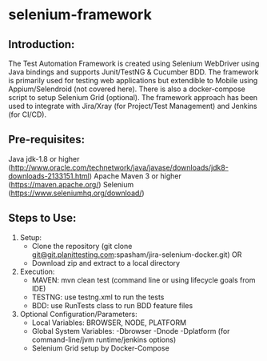 # selenium-framework

Introduction:
-------------
The Test Automation Framework is created using Selenium WebDriver using Java bindings and supports Junit/TestNG & Cucumber BDD. The framework is primarily used for testing web applications but extendible to Mobile using Appium/Selendroid (not covered here). There is also a docker-compose script to setup Selenium Grid (optional). The framework approach has been used to integrate with Jira/Xray (for Project/Test Management) and Jenkins (for CI/CD).

Pre-requisites:
---------------
Java jdk-1.8 or higher (http://www.oracle.com/technetwork/java/javase/downloads/jdk8-downloads-2133151.html)
Apache Maven 3 or higher (https://maven.apache.org/)
Selenium (https://www.seleniumhq.org/download/)

Steps to Use:
-------------
1. Setup: 
    - Clone the repository (git clone git@git.planittesting.com:spasham/jira-selenium-docker.git) OR
    - Download zip and extract to a local directory
2. Execution: 
    - MAVEN: mvn clean test (command line or using lifecycle goals from IDE)
	- TESTNG: use testng.xml to run the tests
	- BDD: use RunTests class to run BDD feature files
3. Optional Configuration/Parameters: 
    - Local Variables: BROWSER, NODE, PLATFORM
    - Global System Variables: -Dbrowser -Dnode -Dplatform (for command-line/jvm runtime/jenkins options)
    - Selenium Grid setup by Docker-Compose


